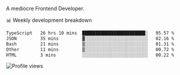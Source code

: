 A mediocre Frontend Developer.

📊 Weekly development breakdown
<!--START_SECTION:waka-->

```txt
TypeScript   26 hrs 10 mins  ████████████████████████░   95.57 %
JSON         35 mins         ▓░░░░░░░░░░░░░░░░░░░░░░░░   02.16 %
Bash         21 mins         ▒░░░░░░░░░░░░░░░░░░░░░░░░   01.31 %
Other        11 mins         ▒░░░░░░░░░░░░░░░░░░░░░░░░   00.72 %
HTML         3 mins          ░░░░░░░░░░░░░░░░░░░░░░░░░   00.22 %
```

<!--END_SECTION:waka-->

<img src="https://gpvc.arturio.dev/iqbalfasri" alt="Profile views"/>
